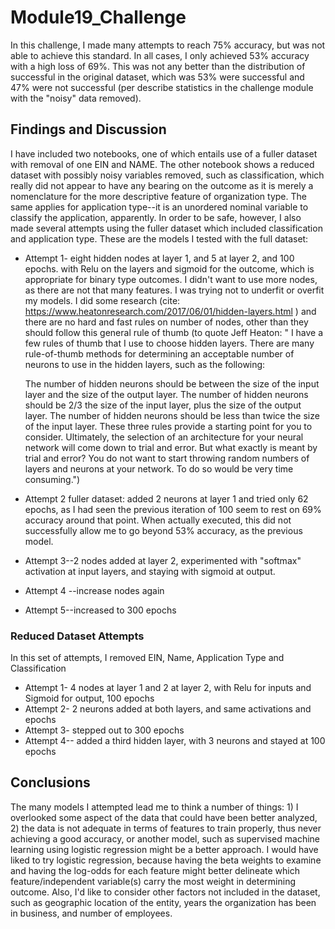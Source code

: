 # Module19_Challenge
In this challenge, I made many attempts to reach 75% accuracy, but was not able to achieve this standard.  In all cases, I only achieved 53% accuracy with a high loss of 69%.  This was not any better than the distribution of successful in the original dataset, which was 53% were successful and 47% were not successful (per describe statistics in the challenge module with the "noisy" data removed).
## Findings and Discussion
I have included two notebooks, one of which entails use of a fuller dataset with removal of one EIN and NAME.  The other notebook shows a reduced dataset with possibly noisy variables removed, such as classification, which really did not appear to have any bearing on the outcome as it is merely a nomenclature for the more descriptive feature of organization type. The same applies for application type--it is an unordered nominal variable to classify the application, apparently.  In order to be safe, however, I also made several attempts using the fuller dataset which included classification and application type.
These are the models I tested with the full dataset:
- Attempt 1- eight hidden nodes at layer 1, and 5 at layer 2, and 100 epochs.  with Relu on the layers and sigmoid for the outcome, which is appropriate for binary type outcomes.  I didn't want to use more nodes, as there are not that many features.  I was trying not to underfit or overfit my models. I did some research (cite: https://www.heatonresearch.com/2017/06/01/hidden-layers.html ) and there are no hard and fast rules on number of nodes, other than they should follow this general rule of thumb (to quote Jeff Heaton:
" I have a few rules of thumb that I use to choose hidden layers. There are many rule-of-thumb methods for determining an acceptable  number of neurons to use in the hidden layers, such as the following:

  The number of hidden neurons should be between the size of the input layer and the size of the output layer.
  The number of hidden neurons should be 2/3 the size of the input layer, plus the size of the output layer.
  The number of hidden neurons should be less than twice the size of the input layer.
  These three rules provide a starting point for you to consider. Ultimately, the selection of an architecture for your neural network     will come down to trial and error. But what exactly is meant by trial and error? You do not want to start throwing random numbers of    layers and neurons at your network. To do so would be very time consuming.")
- Attempt 2 fuller dataset: added 2 neurons at layer 1 and tried only 62 epochs, as I had seen the previous iteration of 100 seem to rest on 69% accuracy around that point.  When actually executed, this did not successfully allow me to go beyond 53% accuracy, as the previous model.
- Attempt 3--2 nodes added at layer 2, experimented with "softmax" activation at input layers, and staying with sigmoid at output.
- Attempt 4 --increase nodes again
- Attempt 5--increased to 300 epochs

### Reduced Dataset Attempts
In this set of attempts, I removed EIN, Name, Application Type and Classification
- Attempt 1- 4 nodes at layer 1 and 2 at layer 2, with Relu for inputs and Sigmoid for output, 100 epochs
- Attempt 2- 2 neurons added at both layers, and same activations and epochs
- Attempt 3- stepped out to 300 epochs
- Attempt 4-- added a third hidden layer, with 3 neurons and stayed at 100 epochs

## Conclusions
The many models I attempted lead me to think a number of things: 1) I overlooked some aspect of the data that could have been better analyzed, 2) the data is not adequate in terms of features to train properly, thus never achieving a good accuracy, or another model, such as supervised machine learning using logistic regression might be a better approach.  I would have liked to try logistic regression, because having the beta weights to examine and having the log-odds for each feature might better delineate which feature/independent variable(s) carry the most weight in determining outcome. Also, I'd like to consider other factors not included in the dataset, such as geographic location of the entity, years the organization has been in business, and number of employees.
